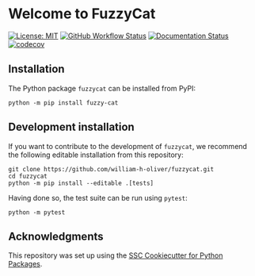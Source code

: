 # Welcome to FuzzyCat

[![License: MIT](https://img.shields.io/badge/License-MIT-yellow.svg)](https://opensource.org/licenses/MIT)
[![GitHub Workflow Status](https://img.shields.io/github/actions/workflow/status/william-h-oliver/fuzzycat/ci.yml?branch=main)](https://github.com/william-h-oliver/fuzzycat/actions/workflows/ci.yml)
[![Documentation Status](https://readthedocs.org/projects/fuzzycat/badge/)](https://fuzzycat.readthedocs.io/)
[![codecov](https://codecov.io/gh/william-h-oliver/fuzzycat/branch/main/graph/badge.svg)](https://codecov.io/gh/william-h-oliver/fuzzycat)

## Installation

The Python package `fuzzycat` can be installed from PyPI:

```
python -m pip install fuzzy-cat
```

## Development installation

If you want to contribute to the development of `fuzzycat`, we recommend
the following editable installation from this repository:

```
git clone https://github.com/william-h-oliver/fuzzycat.git
cd fuzzycat
python -m pip install --editable .[tests]
```

Having done so, the test suite can be run using `pytest`:

```
python -m pytest
```

## Acknowledgments

This repository was set up using the [SSC Cookiecutter for Python Packages](https://github.com/ssciwr/cookiecutter-python-package).
